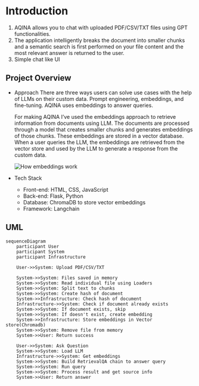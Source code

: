 # Introduction
1. AQINA allows you to chat with uploaded PDF/CSV/TXT files using GPT functionalities.
2. The application intelligently breaks the document into smaller chunks and a semantic search is first performed on your file content and the most relevant answer is returned to the user.
3. Simple chat like UI

## Project Overview
- Approach
    There are three ways users can solve use cases with the help of LLMs on their custom data. Prompt engineering, embeddings, and fine-tuning. AQINA uses embeddings to answer queries.
    
    For making AQINA I’ve used the embeddings approach to retrieve information from documents using LLM. The documents are processed through a model that creates smaller chunks and generates embeddings of those chunks. These embeddings are stored in a vector database. When a user queries the LLM, the embeddings are retrieved from the vector store and used by the LLM to generate a response from the custom data.
    
    ![How embeddings work](https://miro.medium.com/v2/resize:fit:4800/format:webp/1*bYy116KZAanbxXta4PCkjQ.png)

- Tech Stack
    - Front-end: HTML, CSS, JavaScript
    - Back-end: Flask, Python
    - Database: ChromaDB to store vector embeddings
    - Framework: Langchain

## UML
```mermaid
sequenceDiagram
    participant User
    participant System
    participant Infrastructure

    User->>System: Upload PDF/CSV/TXT

    System->>System: Files saved in memory
    System->>System: Read individual file using Loaders
    System->>System: Split text to chunks
    System->>System: Create hash of document
    System->>Infrastructure: Check hash of document
    Infrastructure->>System: Check if document already exists
    System->>System: If document exists, skip
    System->>System: If doesn't exist, create embedding
    System->>Infrastructure: Store embeddings in Vector store(Chromadb)
    System->>System: Remove file from memory
    System->>User: Return success

    User->>System: Ask Question
    System->>System: Load LLM
    Infrastructure->>System: Get embeddings
    System->>System: Build RetrievalQA chain to answer query
    System->>System: Run query
    System->>System: Process result and get source info
    System->>User: Return answer
```
